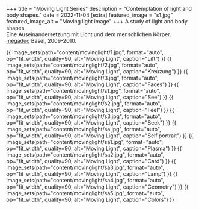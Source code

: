 +++
title = "Moving Light Series"
description = "Contemplation of light and body shapes."
date = 2022-11-04
[extra]
featured_image = "s1.jpg"
featured_image_alt = "Moving light image"
+++
A study of light and body shapes.  
Eine Auseinandersetzung mit Licht und dem menschlichen Körper.  
[megaduo](/megaduo) Basel, 2009-2010.

{{ image_sets(path="content/movinglight/1.jpg", format="auto", op="fit_width", quality=90, alt="Moving Light", caption="Lift") }}
{{ image_sets(path="content/movinglight/2.jpg", format="auto", op="fit_width", quality=90, alt="Moving Light", caption="Kreuzung") }}
{{ image_sets(path="content/movinglight/3.jpg", format="auto", op="fit_width", quality=90, alt="Moving Light", caption="Faces") }}
{{ image_sets(path="content/movinglight/s1.jpg", format="auto", op="fit_width", quality=90, alt="Moving Light", caption="See") }}
{{ image_sets(path="content/movinglight/s2.jpg", format="auto", op="fit_width", quality=90, alt="Moving Light", caption="Feel") }}
{{ image_sets(path="content/movinglight/s3.jpg", format="auto", op="fit_width", quality=90, alt="Moving Light", caption="Seek") }}
{{ image_sets(path="content/movinglight/sa.jpg", format="auto", op="fit_width", quality=90, alt="Moving Light", caption="Self portrait") }}
{{ image_sets(path="content/movinglight/sa1.jpg", format="auto", op="fit_width", quality=90, alt="Moving Light", caption="Plasma") }}
{{ image_sets(path="content/movinglight/sa2.jpg", format="auto", op="fit_width", quality=90, alt="Moving Light", caption="Card") }}
{{ image_sets(path="content/movinglight/sa3.jpg", format="auto", op="fit_width", quality=90, alt="Moving Light", caption="Lamp") }}
{{ image_sets(path="content/movinglight/sa4.jpg", format="auto", op="fit_width", quality=90, alt="Moving Light", caption="Geometry") }}
{{ image_sets(path="content/movinglight/sa5.jpg", format="auto", op="fit_width", quality=90, alt="Moving Light", caption="Colors") }}
